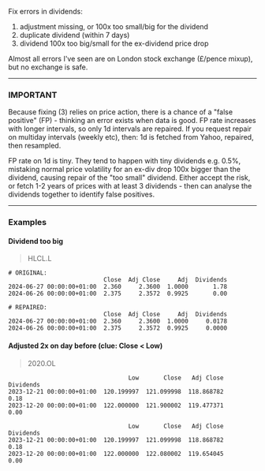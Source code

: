 Fix errors in dividends:

1. adjustment missing, or 100x too small/big for the dividend
2. duplicate dividend (within 7 days)
3. dividend 100x too big/small for the ex-dividend price drop

Almost all errors I've seen are on London stock exchange (£/pence mixup), but no exchange is safe.

----

### IMPORTANT

Because fixing (3) relies on price action, there is a chance of a "false positive" (FP) - thinking an error exists when data is good.
FP rate increases with longer intervals, so only 1d intervals are repaired. If you request repair on multiday intervals (weekly etc), then: 1d is fetched from Yahoo, repaired, then resampled.

FP rate on 1d is tiny. They tend to happen with tiny dividends e.g. 0.5%, mistaking normal price volatility for an ex-div drop 100x bigger than the dividend, causing repair of the "too small" dividend. Either accept the risk, or fetch 1-2 years of prices with at least 3 dividends - then can analyse the dividends together to identify false positives.

----

### Examples

#### Dividend too big

> HLCL.L

```
# ORIGINAL:
                           Close  Adj Close     Adj  Dividends
2024-06-27 00:00:00+01:00  2.360     2.3600  1.0000       1.78
2024-06-26 00:00:00+01:00  2.375     2.3572  0.9925       0.00

# REPAIRED:
                           Close  Adj Close     Adj  Dividends
2024-06-27 00:00:00+01:00  2.360     2.3600  1.0000     0.0178
2024-06-26 00:00:00+01:00  2.375     2.3572  0.9925     0.0000
```


#### Adjusted 2x on day before (clue: Close < Low)

> 2020.OL

```
                                  Low       Close   Adj Close  Dividends
2023-12-21 00:00:00+01:00  120.199997  121.099998  118.868782       0.18
2023-12-20 00:00:00+01:00  122.000000  121.900002  119.477371       0.00
```

```
                                  Low       Close   Adj Close  Dividends
2023-12-21 00:00:00+01:00  120.199997  121.099998  118.868782       0.18
2023-12-20 00:00:00+01:00  122.000000  122.080002  119.654045       0.00
```